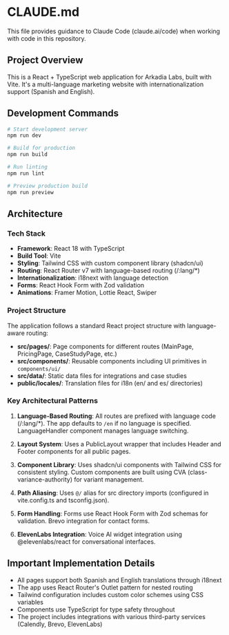 # CLAUDE.md

This file provides guidance to Claude Code (claude.ai/code) when working with code in this repository.

## Project Overview

This is a React + TypeScript web application for Arkadia Labs, built with Vite. It's a multi-language marketing website with internationalization support (Spanish and English).

## Development Commands

```bash
# Start development server
npm run dev

# Build for production
npm run build

# Run linting
npm run lint

# Preview production build
npm run preview
```

## Architecture

### Tech Stack
- **Framework**: React 18 with TypeScript
- **Build Tool**: Vite
- **Styling**: Tailwind CSS with custom component library (shadcn/ui)
- **Routing**: React Router v7 with language-based routing (/:lang/*)
- **Internationalization**: i18next with language detection
- **Forms**: React Hook Form with Zod validation
- **Animations**: Framer Motion, Lottie React, Swiper

### Project Structure

The application follows a standard React project structure with language-aware routing:

- **src/pages/**: Page components for different routes (MainPage, PricingPage, CaseStudyPage, etc.)
- **src/components/**: Reusable components including UI primitives in `components/ui/`
- **src/data/**: Static data files for integrations and case studies
- **public/locales/**: Translation files for i18n (en/ and es/ directories)

### Key Architectural Patterns

1. **Language-Based Routing**: All routes are prefixed with language code (/:lang/*). The app defaults to `/en` if no language is specified. LanguageHandler component manages language switching.

2. **Layout System**: Uses a PublicLayout wrapper that includes Header and Footer components for all public pages.

3. **Component Library**: Uses shadcn/ui components with Tailwind CSS for consistent styling. Custom components are built using CVA (class-variance-authority) for variant management.

4. **Path Aliasing**: Uses `@/` alias for src directory imports (configured in vite.config.ts and tsconfig.json).

5. **Form Handling**: Forms use React Hook Form with Zod schemas for validation. Brevo integration for contact forms.

6. **ElevenLabs Integration**: Voice AI widget integration using @elevenlabs/react for conversational interfaces.

## Important Implementation Details

- All pages support both Spanish and English translations through i18next
- The app uses React Router's Outlet pattern for nested routing
- Tailwind configuration includes custom color schemes using CSS variables
- Components use TypeScript for type safety throughout
- The project includes integrations with various third-party services (Calendly, Brevo, ElevenLabs)